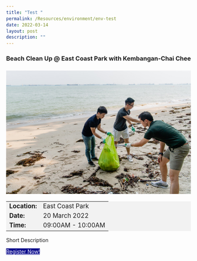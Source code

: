 ```yaml
---
title: "Test "
permalink: /Resources/environment/env-test
date: 2022-03-14
layout: post
description: ""
---
```

### Beach Clean Up @ East Coast Park with Kembangan-Chai Chee
### 

<img src="/images/beachcleanup1.jpg">

<div src="/images/Beach%20Cleanup%20Sample.jpg"><center></center></div>

<div style="background-color:#f2f2f2; font-size:120%"><table>
<tbody>
<tr>
 <td><b>Location:</b></td><td>East Coast Park</td>
</tr>
<tr>
 <td><b>Date:</b> </td><td>20 March 2022</td>
</tr>
<tr>
	<td> <b>Time:</b> </td><td> 09:00AM - 10:00AM</td>
</tr>
</tbody>
</table>
	</div>

Short Description

<a class="bp-button is-uppercase search-button" style="background-color:darkblue; color:white" href="form.gov.sg"> Register Now! </a>